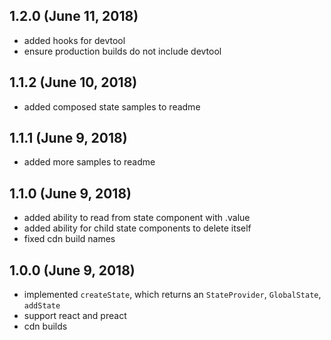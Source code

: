 ## 1.2.0 (June 11, 2018)
 * added hooks for devtool
 * ensure production builds do not include devtool

## 1.1.2 (June 10, 2018)
 * added composed state samples to readme

## 1.1.1 (June 9, 2018)
 * added more samples to readme

## 1.1.0 (June 9, 2018)
 * added ability to read from state component with .value
 * added ability for child state components to delete itself
 * fixed cdn build names

## 1.0.0 (June 9, 2018)
 * implemented `createState`, which returns an `StateProvider`, `GlobalState`, `addState`
 * support react and preact
 * cdn builds